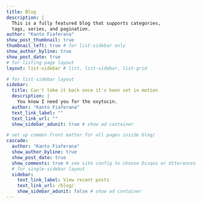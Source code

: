 ```yaml
---
title: Blog
description: |
  This is a fully featured blog that supports categories, 
  tags, series, and pagination.
author: "Kanto Fiaferana"
show_post_thumbnail: true
thumbnail_left: true # for list-sidebar only
show_author_byline: true
show_post_date: true
# for listing page layout
layout: list-sidebar # list, list-sidebar, list-grid

# for list-sidebar layout
sidebar: 
  title: Can't take it back once it's been set in motion
  description: |
    You know I need you for the oxytocin. 
  author: "Kanto Fiaferana"
  text_link_label: ""
  text_link_url: ""
  show_sidebar_adunit: true # show ad container

# set up common front matter for all pages inside blog/
cascade:
  author: "Kanto Fiaferana"
  show_author_byline: true
  show_post_date: true
  show_comments: true # see site config to choose Disqus or Utterances
  # for single-sidebar layout
  sidebar:
    text_link_label: View recent posts
    text_link_url: /blog/
    show_sidebar_adunit: false # show ad container
---
```

